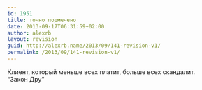 ```yaml
---
id: 1951
title: точно подмечено
date: 2013-09-17T06:31:59+02:00
author: alexrb
layout: revision
guid: http://alexrb.name/2013/09/141-revision-v1/
permalink: /2013/09/141-revision-v1/
---
```

Клиент, который меньше всех платит, больше всех скандалит.  
&#8220;Закон Дру&#8221;